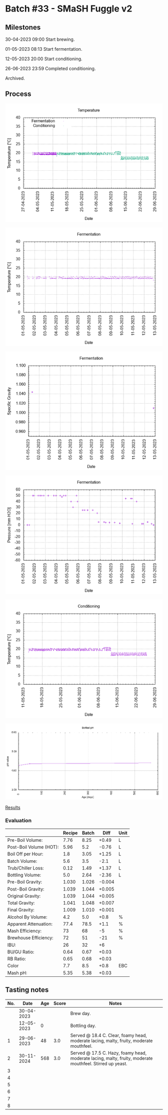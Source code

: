 # Batch #33 - SMaSH Fuggle v2

## Milestones

30-04-2023 09:00 Start brewing.

01-05-2023 08:13 Start fermentation.

12-05-2023 20:00 Start conditioning.

26-06-2023 23:59 Completed conditioning.

Archived.

## Process

![temperature](temperature.png)

![fermentation](fermentation.png)

![specific gravity](gravity.png)

![pressure](pressure.png)

![conditioning](conditioning.png)

![bottled pH](bottled_ph.png)

[Results](./Batch_33_SMaSH_Fuggle_v2_results.pdf)

### Evaluation

|                         | Recipe | Batch | Diff   | Unit |
|-------------------------|--------|-------|--------|------|
| Pre-Boil Volume:        | 7.76   | 8.25  | +0.49  | L    |
| Post-Boil Volume (HOT): | 5.96   | 5.2   | -0.76  | L    |
| Boil Off per Hour:      | 1.8    | 3.05  | +1.25  | L    |
| Batch Volume:           | 5.6    | 3.5   | -2.1   | L    |
| Trub/Chiller Loss:      | 0.12   | 1.49  | +1.37  | L    |
| Bottling Volume:        | 5.0    | 2.64  | -2.36  | L    |
| Pre-Boil Gravity:       | 1.030  | 1.026 | -0.004 |      |
| Post-Boil Gravity:      | 1.039  | 1.044 | +0.005 |      |
| Original Gravity:       | 1.039  | 1.044 | +0.005 |      |
| Total Gravity:          | 1.041  | 1.048 | +0.007 |      |
| Final Gravity:          | 1.009  | 1.010 | +0.001 |      |
| Alcohol By Volume:      | 4.2    | 5.0   | +0.8   | %    |
| Apparent Attenuation:   | 77.4   | 78.5  | +1.1   | %    |
| Mash Efficiency:        | 73     | 68    | -5     | %    |
| Brewhouse Efficiency:   | 72     | 51    | -21    | %    |
| IBU:                    | 26     | 32    | +6     |      |
| BU/GU Ratio:            | 0.64   | 0.67  | +0.03  |      |
| RB Ratio:               | 0.65   | 0.68  | +0.03  |      |
| Color                   | 7.7    | 8.5   | +0.8   | EBC  |
| Mash pH:                | 5.35   | 5.38  | +0.03  |      |

## Tasting notes

| No. | Date       | Age | Score | Notes |
|-----|------------|-----|-------|-------|
|     | 30-04-2023 |     |       | Brew day. |
|     | 12-05-2023 |   0 |       | Bottling day. |
|   1 | 29-06-2023 |  48 | 3.0   | Served @ 18.4 C. Clear, foamy head, moderate lacing, malty, fruity, moderate mouthfeel. |
|   2 | 30-11-2024 | 568 | 3.0   | Served @ 17.5 C. Hazy, foamy head, moderate lacing, malty, fruity, moderate mouthfeel. Stirred up yeast. |
|   3 |            |     |       |  |
|   4 |            |     |       |  |
|   5 |            |     |       |  |
|   6 |            |     |       |  |
|   7 |            |     |       |  |
|   8 |            |     |       |  |
